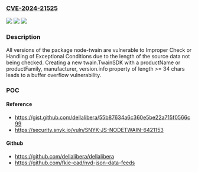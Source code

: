 ### [CVE-2024-21525](https://cve.mitre.org/cgi-bin/cvename.cgi?name=CVE-2024-21525)
![](https://img.shields.io/static/v1?label=Product&message=node-twain&color=blue)
![](https://img.shields.io/static/v1?label=Version&message=0%3C%20*%20&color=brighgreen)
![](https://img.shields.io/static/v1?label=Vulnerability&message=Improper%20Check%20or%20Handling%20of%20Exceptional%20Conditions&color=brighgreen)

### Description

All versions of the package node-twain are vulnerable to Improper Check or Handling of Exceptional Conditions due to the length of the source data not being checked. Creating a new twain.TwainSDK with a productName or productFamily, manufacturer, version.info property of length >= 34 chars leads to a buffer overflow vulnerability.

### POC

#### Reference
- https://gist.github.com/dellalibera/55b87634a6c360e5be22a715f0566c99
- https://security.snyk.io/vuln/SNYK-JS-NODETWAIN-6421153

#### Github
- https://github.com/dellalibera/dellalibera
- https://github.com/fkie-cad/nvd-json-data-feeds


